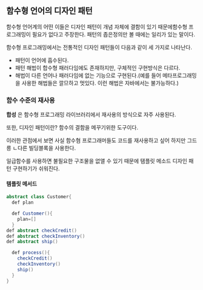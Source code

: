 ## 함수형 언어의 디자인 패턴
함수형 언어계의 어떤 이들은 디자인 패턴이 개념 자체에 결함이 있기 때문에함수형 프로그래밍이 필요가 없다고 주장한다. 패턴의 좁은정의만 볼 때에는 일리가 있는 말이다.

함수형 프로그래밍에서는 전통적인 디자인 패턴들이 다음과 같이 세 가지로 나타난다.
 * 패턴이 언어에 흡수된다.
 * 패턴 해법이 합수형 패러다임에도 존재하지만, 구체적인 구현방식은 다르다.
 * 해법이 다른 언어나 패러다임에 없는 기능으로 구현된다.(예를 들어 메타프로그래밍을 사용한 해법들은 깔므하고 멋있다. 이런 해법은 자바에서는 불가능하다.)

### 함수 수준의 재사용

**합성** 은 함수형 프로그래밍 라이브러리에서 재사용의 방식으로 자주 사용된다.

또한, 디자인 패턴이란? 함수의 결함을 메꾸기위한 도구이다.

이러한 관점에서 보면 사실 함수혐 프로그래머들도 코드를 재사용하고 싶어 하지만 그드릉 ㄴ다른 빌딩블록을 사용한다.


일급함수를 사용하면 불필요한 구조물을 없앨 수 있기 때문에 탬플릿 메소드 디자인 패턴 구현하기가 쉬워진다.

#### 템플릿 메서드

```java
abstract class Customer{
  def plan

  def Customer(){
    plan=[]
  }
def abstract checkCredit()
def abstract checkInventory()
def abstract ship()

  def process(){
    checkCredit()
    checkInventory()
    ship()
  }
}
```

